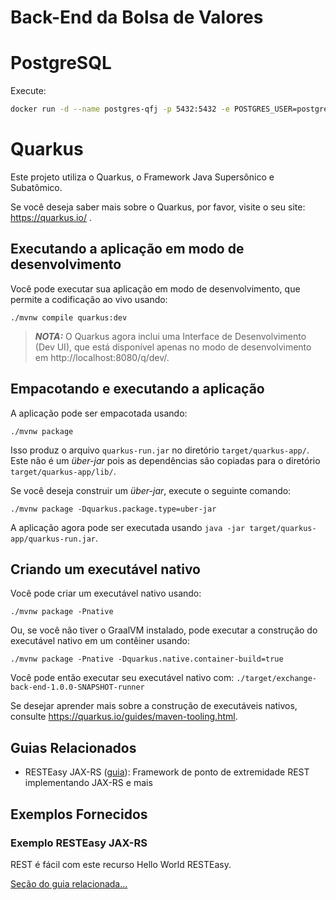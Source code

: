 # Back-End da Bolsa de Valores

# PostgreSQL

Execute:
```bash
docker run -d --name postgres-qfj -p 5432:5432 -e POSTGRES_USER=postgres -e POSTGRES_PASSWORD=postgres -e POSTGRES_DB=postgres postgres
```

# Quarkus

Este projeto utiliza o Quarkus, o Framework Java Supersônico e Subatômico.

Se você deseja saber mais sobre o Quarkus, por favor, visite o seu site: https://quarkus.io/ .

## Executando a aplicação em modo de desenvolvimento

Você pode executar sua aplicação em modo de desenvolvimento, que permite a codificação ao vivo usando:
```shell script
./mvnw compile quarkus:dev
```

> **_NOTA:_** O Quarkus agora inclui uma Interface de Desenvolvimento (Dev UI), que está disponível apenas no modo de desenvolvimento em http://localhost:8080/q/dev/.

## Empacotando e executando a aplicação

A aplicação pode ser empacotada usando:
```shell script
./mvnw package
```
Isso produz o arquivo `quarkus-run.jar` no diretório `target/quarkus-app/`.
Este não é um _über-jar_ pois as dependências são copiadas para o diretório `target/quarkus-app/lib/`.

Se você deseja construir um _über-jar_, execute o seguinte comando:
```shell script
./mvnw package -Dquarkus.package.type=uber-jar
```

A aplicação agora pode ser executada usando `java -jar target/quarkus-app/quarkus-run.jar`.

## Criando um executável nativo

Você pode criar um executável nativo usando:
```shell script
./mvnw package -Pnative
```

Ou, se você não tiver o GraalVM instalado, pode executar a construção do executável nativo em um contêiner usando:
```shell script
./mvnw package -Pnative -Dquarkus.native.container-build=true
```

Você pode então executar seu executável nativo com: `./target/exchange-back-end-1.0.0-SNAPSHOT-runner`

Se desejar aprender mais sobre a construção de executáveis nativos, consulte https://quarkus.io/guides/maven-tooling.html.

## Guias Relacionados

- RESTEasy JAX-RS ([guia](https://quarkus.io/guides/rest-json)): Framework de ponto de extremidade REST implementando JAX-RS e mais

## Exemplos Fornecidos

### Exemplo RESTEasy JAX-RS

REST é fácil com este recurso Hello World RESTEasy.

[Seção do guia relacionada...](https://quarkus.io/guides/getting-started#the-jax-rs-resources)
